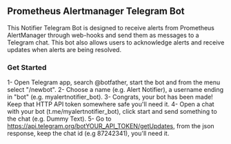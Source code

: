 ## Prometheus Alertmanager Telegram Bot

This Notifier Telegram Bot is designed to receive alerts from Prometheus AlertManager through web-hooks and send them as messages to a Telegram chat. This bot also allows users to acknowledge alerts and receive updates when alerts are being resolved.


### Get Started

1- Open Telegram app, search @botfather, start the bot and from the menu select "/newbot".
2- Choose a name (e.g. Alert Notifier), a username ending in "bot" (e.g. myalertnotifier_bot).
3- Congrats, your bot has been made! Keep that HTTP API token somewhere safe you'll need it.
4- Open a chat with your bot (t.me/myalertnotifier_bot), click start and send something to the chat (e.g. Dummy Text).
5- Go to https://api.telegram.org/botYOUR_API_TOKEN/getUpdates, from the json response, keep the chat id (e.g 87242341), you'll need it.